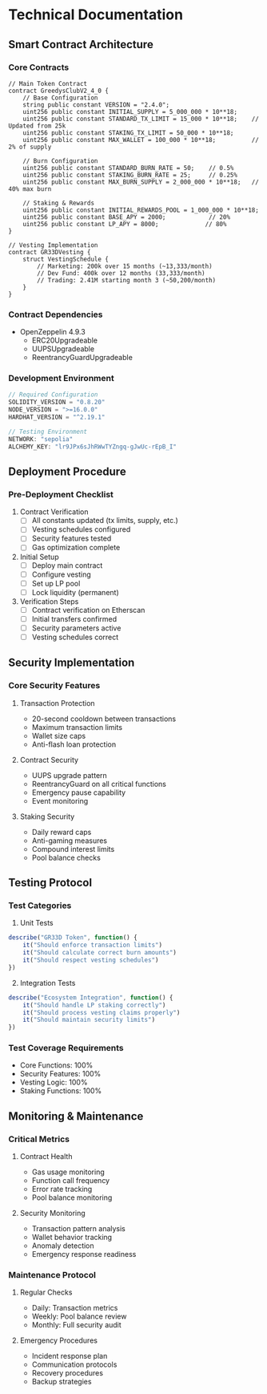 # Technical Documentation

## Smart Contract Architecture

### Core Contracts
```solidity
// Main Token Contract
contract GreedysClubV2_4_0 {
    // Base Configuration
    string public constant VERSION = "2.4.0";
    uint256 public constant INITIAL_SUPPLY = 5_000_000 * 10**18;
    uint256 public constant STANDARD_TX_LIMIT = 15_000 * 10**18;    // Updated from 25k
    uint256 public constant STAKING_TX_LIMIT = 50_000 * 10**18;
    uint256 public constant MAX_WALLET = 100_000 * 10**18;          // 2% of supply

    // Burn Configuration
    uint256 public constant STANDARD_BURN_RATE = 50;    // 0.5%
    uint256 public constant STAKING_BURN_RATE = 25;     // 0.25%
    uint256 public constant MAX_BURN_SUPPLY = 2_000_000 * 10**18;   // 40% max burn

    // Staking & Rewards
    uint256 public constant INITIAL_REWARDS_POOL = 1_000_000 * 10**18;
    uint256 public constant BASE_APY = 2000;            // 20%
    uint256 public constant LP_APY = 8000;             // 80%
}

// Vesting Implementation
contract GR33DVesting {
    struct VestingSchedule {
        // Marketing: 200k over 15 months (~13,333/month)
        // Dev Fund: 400k over 12 months (33,333/month)
        // Trading: 2.41M starting month 3 (~50,200/month)
    }
}
```

### Contract Dependencies
- OpenZeppelin 4.9.3
  * ERC20Upgradeable
  * UUPSUpgradeable
  * ReentrancyGuardUpgradeable

### Development Environment
```javascript
// Required Configuration
SOLIDITY_VERSION = "0.8.20"
NODE_VERSION = ">=16.0.0"
HARDHAT_VERSION = "^2.19.1"

// Testing Environment
NETWORK: "sepolia"
ALCHEMY_KEY: "lr9JPx6sJhRWwTYZngq-gJwUc-rEpB_I"
```

## Deployment Procedure

### Pre-Deployment Checklist
1. Contract Verification
   - [ ] All constants updated (tx limits, supply, etc.)
   - [ ] Vesting schedules configured
   - [ ] Security features tested
   - [ ] Gas optimization complete

2. Initial Setup
   - [ ] Deploy main contract
   - [ ] Configure vesting
   - [ ] Set up LP pool
   - [ ] Lock liquidity (permanent)

3. Verification Steps
   - [ ] Contract verification on Etherscan
   - [ ] Initial transfers confirmed
   - [ ] Security parameters active
   - [ ] Vesting schedules correct

## Security Implementation

### Core Security Features
1. Transaction Protection
   - 20-second cooldown between transactions
   - Maximum transaction limits
   - Wallet size caps
   - Anti-flash loan protection

2. Contract Security
   - UUPS upgrade pattern
   - ReentrancyGuard on all critical functions
   - Emergency pause capability
   - Event monitoring

3. Staking Security
   - Daily reward caps
   - Anti-gaming measures
   - Compound interest limits
   - Pool balance checks

## Testing Protocol

### Test Categories
1. Unit Tests
```javascript
describe("GR33D Token", function() {
    it("Should enforce transaction limits")
    it("Should calculate correct burn amounts")
    it("Should respect vesting schedules")
})
```

2. Integration Tests
```javascript
describe("Ecosystem Integration", function() {
    it("Should handle LP staking correctly")
    it("Should process vesting claims properly")
    it("Should maintain security limits")
})
```

### Test Coverage Requirements
- Core Functions: 100%
- Security Features: 100%
- Vesting Logic: 100%
- Staking Functions: 100%

## Monitoring & Maintenance

### Critical Metrics
1. Contract Health
   - Gas usage monitoring
   - Function call frequency
   - Error rate tracking
   - Pool balance monitoring

2. Security Monitoring
   - Transaction pattern analysis
   - Wallet behavior tracking
   - Anomaly detection
   - Emergency response readiness

### Maintenance Protocol
1. Regular Checks
   - Daily: Transaction metrics
   - Weekly: Pool balance review
   - Monthly: Full security audit

2. Emergency Procedures
   - Incident response plan
   - Communication protocols
   - Recovery procedures
   - Backup strategies
